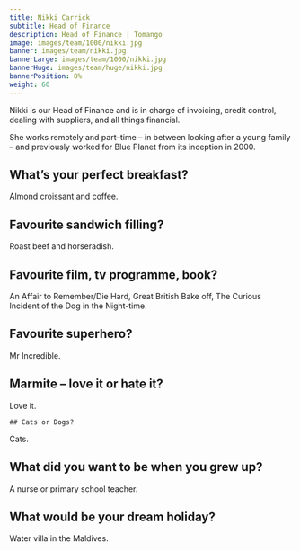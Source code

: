 ```yaml
---
title: Nikki Carrick
subtitle: Head of Finance
description: Head of Finance | Tomango
image: images/team/1000/nikki.jpg
banner: images/team/nikki.jpg
bannerLarge: images/team/1000/nikki.jpg
bannerHuge: images/team/huge/nikki.jpg
bannerPosition: 8%
weight: 60
---
```


Nikki is our Head of Finance and is in charge of invoicing, credit control, dealing with suppliers, and all things financial.

She works remotely and part–time – in between looking after a young family – and previously worked for Blue Planet from its inception in 2000.

## What’s your perfect breakfast?
Almond croissant and coffee.

## Favourite sandwich filling?
Roast beef and horseradish.

## Favourite film, tv programme, book?
An Affair to Remember/Die Hard, Great British Bake off, The Curious Incident of the Dog in the Night-time.

## Favourite superhero?
Mr Incredible.

## Marmite – love it or hate it?
Love it.

	## Cats or Dogs?
Cats.

## What did you want to be when you grew up?
A nurse or primary school teacher.

## What would be your dream holiday?
Water villa in the Maldives.
